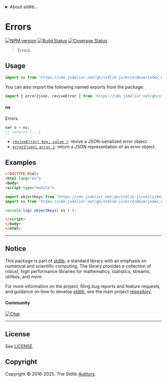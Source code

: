 <!--

@license Apache-2.0

Copyright (c) 2018 The Stdlib Authors.

Licensed under the Apache License, Version 2.0 (the "License");
you may not use this file except in compliance with the License.
You may obtain a copy of the License at

   http://www.apache.org/licenses/LICENSE-2.0

Unless required by applicable law or agreed to in writing, software
distributed under the License is distributed on an "AS IS" BASIS,
WITHOUT WARRANTIES OR CONDITIONS OF ANY KIND, either express or implied.
See the License for the specific language governing permissions and
limitations under the License.

-->


<details>
  <summary>
    About stdlib...
  </summary>
  <p>We believe in a future in which the web is a preferred environment for numerical computation. To help realize this future, we've built stdlib. stdlib is a standard library, with an emphasis on numerical and scientific computation, written in JavaScript (and C) for execution in browsers and in Node.js.</p>
  <p>The library is fully decomposable, being architected in such a way that you can swap out and mix and match APIs and functionality to cater to your exact preferences and use cases.</p>
  <p>When you use stdlib, you can be absolutely certain that you are using the most thorough, rigorous, well-written, studied, documented, tested, measured, and high-quality code out there.</p>
  <p>To join us in bringing numerical computing to the web, get started by checking us out on <a href="https://github.com/stdlib-js/stdlib">GitHub</a>, and please consider <a href="https://opencollective.com/stdlib">financially supporting stdlib</a>. We greatly appreciate your continued support!</p>
</details>

# Errors

[![NPM version][npm-image]][npm-url] [![Build Status][test-image]][test-url] [![Coverage Status][coverage-image]][coverage-url] <!-- [![dependencies][dependencies-image]][dependencies-url] -->

> Errors.



<section class="usage">

## Usage

```javascript
import ns from 'https://cdn.jsdelivr.net/gh/stdlib-js/error@esm/index.mjs';
```

You can also import the following named exports from the package:

```javascript
import { error2json, reviveError } from 'https://cdn.jsdelivr.net/gh/stdlib-js/error@esm/index.mjs';
```

#### ns

Errors.

```javascript
var o = ns;
// returns {...}
```

<!-- <toc pattern="*"> -->

<div class="namespace-toc">

-   <span class="signature">[`reviveError( key, value )`][@stdlib/error/reviver]</span><span class="delimiter">: </span><span class="description">revive a JSON-serialized error object.</span>
-   <span class="signature">[`error2json( error )`][@stdlib/error/to-json]</span><span class="delimiter">: </span><span class="description">return a JSON representation of an error object.</span>

</div>

<!-- </toc> -->

</section>

<!-- /.usage -->

<section class="examples">

## Examples

<!-- TODO: better examples -->

<!-- eslint no-undef: "error" -->

```html
<!DOCTYPE html>
<html lang="en">
<body>
<script type="module">

import objectKeys from 'https://cdn.jsdelivr.net/gh/stdlib-js/utils/keys@esm/index.mjs';
import ns from 'https://cdn.jsdelivr.net/gh/stdlib-js/error@esm/index.mjs';

console.log( objectKeys( ns ) );

</script>
</body>
</html>
```

</section>

<!-- /.examples -->

<!-- Section for related `stdlib` packages. Do not manually edit this section, as it is automatically populated. -->

<section class="related">

</section>

<!-- /.related -->

<!-- Section for all links. Make sure to keep an empty line after the `section` element and another before the `/section` close. -->


<section class="main-repo" >

* * *

## Notice

This package is part of [stdlib][stdlib], a standard library with an emphasis on numerical and scientific computing. The library provides a collection of robust, high performance libraries for mathematics, statistics, streams, utilities, and more.

For more information on the project, filing bug reports and feature requests, and guidance on how to develop [stdlib][stdlib], see the main project [repository][stdlib].

#### Community

[![Chat][chat-image]][chat-url]

---

## License

See [LICENSE][stdlib-license].


## Copyright

Copyright &copy; 2016-2025. The Stdlib [Authors][stdlib-authors].

</section>

<!-- /.stdlib -->

<!-- Section for all links. Make sure to keep an empty line after the `section` element and another before the `/section` close. -->

<section class="links">

[npm-image]: http://img.shields.io/npm/v/@stdlib/error.svg
[npm-url]: https://npmjs.org/package/@stdlib/error

[test-image]: https://github.com/stdlib-js/error/actions/workflows/test.yml/badge.svg?branch=main
[test-url]: https://github.com/stdlib-js/error/actions/workflows/test.yml?query=branch:main

[coverage-image]: https://img.shields.io/codecov/c/github/stdlib-js/error/main.svg
[coverage-url]: https://codecov.io/github/stdlib-js/error?branch=main

<!--

[dependencies-image]: https://img.shields.io/david/stdlib-js/error.svg
[dependencies-url]: https://david-dm.org/stdlib-js/error/main

-->

[chat-image]: https://img.shields.io/gitter/room/stdlib-js/stdlib.svg
[chat-url]: https://app.gitter.im/#/room/#stdlib-js_stdlib:gitter.im

[stdlib]: https://github.com/stdlib-js/stdlib

[stdlib-authors]: https://github.com/stdlib-js/stdlib/graphs/contributors

[umd]: https://github.com/umdjs/umd
[es-module]: https://developer.mozilla.org/en-US/docs/Web/JavaScript/Guide/Modules

[deno-url]: https://github.com/stdlib-js/error/tree/deno
[deno-readme]: https://github.com/stdlib-js/error/blob/deno/README.md
[umd-url]: https://github.com/stdlib-js/error/tree/umd
[umd-readme]: https://github.com/stdlib-js/error/blob/umd/README.md
[esm-url]: https://github.com/stdlib-js/error/tree/esm
[esm-readme]: https://github.com/stdlib-js/error/blob/esm/README.md
[branches-url]: https://github.com/stdlib-js/error/blob/main/branches.md

[stdlib-license]: https://raw.githubusercontent.com/stdlib-js/error/main/LICENSE

<!-- <toc-links> -->

[@stdlib/error/reviver]: https://github.com/stdlib-js/error/tree/main/reviver

[@stdlib/error/to-json]: https://github.com/stdlib-js/error/tree/main/to-json

<!-- </toc-links> -->

</section>

<!-- /.links -->
